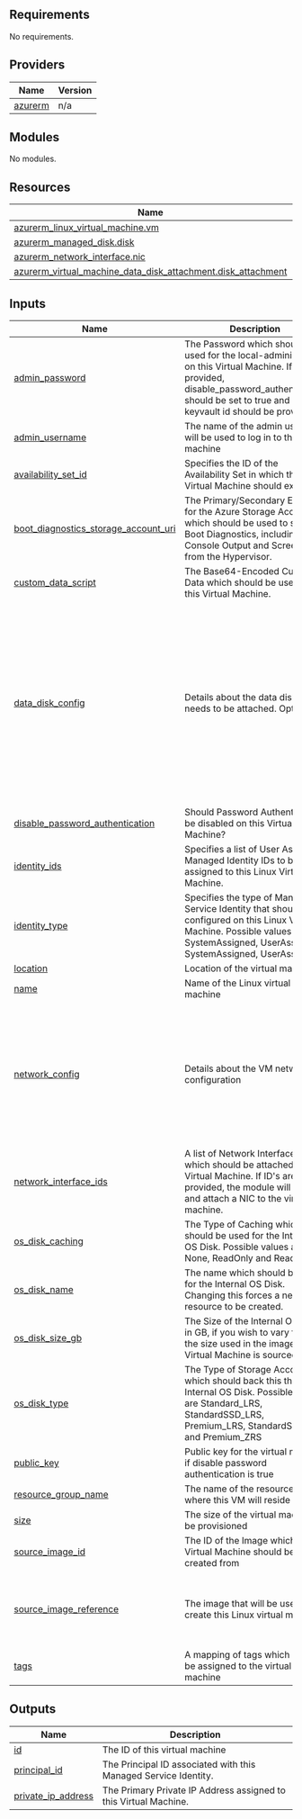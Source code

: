 ## Requirements

No requirements.

## Providers

| Name | Version |
|------|---------|
| <a name="provider_azurerm"></a> [azurerm](#provider\_azurerm) | n/a |

## Modules

No modules.

## Resources

| Name | Type |
|------|------|
| [azurerm_linux_virtual_machine.vm](https://registry.terraform.io/providers/hashicorp/azurerm/latest/docs/resources/linux_virtual_machine) | resource |
| [azurerm_managed_disk.disk](https://registry.terraform.io/providers/hashicorp/azurerm/latest/docs/resources/managed_disk) | resource |
| [azurerm_network_interface.nic](https://registry.terraform.io/providers/hashicorp/azurerm/latest/docs/resources/network_interface) | resource |
| [azurerm_virtual_machine_data_disk_attachment.disk_attachment](https://registry.terraform.io/providers/hashicorp/azurerm/latest/docs/resources/virtual_machine_data_disk_attachment) | resource |

## Inputs

| Name | Description | Type | Default | Required |
|------|-------------|------|---------|:--------:|
| <a name="input_admin_password"></a> [admin\_password](#input\_admin\_password) | The Password which should be used for the local-administrator on this Virtual Machine. If not provided, disable\_password\_authentication should be set to true and keyvault id should be provided | `string` | n/a | yes |
| <a name="input_admin_username"></a> [admin\_username](#input\_admin\_username) | The name of the admin user that will be used to log in to the machine | `string` | `"azureuser"` | no |
| <a name="input_availability_set_id"></a> [availability\_set\_id](#input\_availability\_set\_id) | Specifies the ID of the Availability Set in which the Virtual Machine should exist. | `string` | `null` | no |
| <a name="input_boot_diagnostics_storage_account_uri"></a> [boot\_diagnostics\_storage\_account\_uri](#input\_boot\_diagnostics\_storage\_account\_uri) | The Primary/Secondary Endpoint for the Azure Storage Account which should be used to store Boot Diagnostics, including Console Output and Screenshots from the Hypervisor. | `string` | `null` | no |
| <a name="input_custom_data_script"></a> [custom\_data\_script](#input\_custom\_data\_script) | The Base64-Encoded Custom Data which should be used for this Virtual Machine. | `string` | `null` | no |
| <a name="input_data_disk_config"></a> [data\_disk\_config](#input\_data\_disk\_config) | Details about the data disks that needs to be attached. Optional | <pre>map(object({<br>    name               = string<br>    disk_type          = string //The type of storage to use for the managed disk. Possible values are Standard_LRS, StandardSSD_ZRS, Premium_LRS, Premium_ZRS, StandardSSD_LRS or UltraSSD_LRS<br>    create_option      = string //The method to use when creating the managed disk. Options are Import, Empty, FromImage<br>    size               = number //size in gb<br>    image_reference_id = string //ID of an existing platform/marketplace disk image to copy when create_option is FromImage<br>    storage_account_id = string //The ID of the Storage Account where the source_uri is located. Required when create_option is set to Import<br>    lun                = number //The Logical Unit Number of the Data Disk, which needs to be unique within the Virtual Machine<br>    caching            = string //Specifies the caching requirements for this Data Disk. Possible values include None, ReadOnly and ReadWrite<br>  }))</pre> | `{}` | no |
| <a name="input_disable_password_authentication"></a> [disable\_password\_authentication](#input\_disable\_password\_authentication) | Should Password Authentication be disabled on this Virtual Machine? | `bool` | `false` | no |
| <a name="input_identity_ids"></a> [identity\_ids](#input\_identity\_ids) | Specifies a list of User Assigned Managed Identity IDs to be assigned to this Linux Virtual Machine. | `list(string)` | `null` | no |
| <a name="input_identity_type"></a> [identity\_type](#input\_identity\_type) | Specifies the type of Managed Service Identity that should be configured on this Linux Virtual Machine. Possible values are SystemAssigned, UserAssigned, SystemAssigned, UserAssigned | `string` | `null` | no |
| <a name="input_location"></a> [location](#input\_location) | Location of the virtual machine | `string` | `"eastus"` | no |
| <a name="input_name"></a> [name](#input\_name) | Name of the Linux virtual machine | `string` | n/a | yes |
| <a name="input_network_config"></a> [network\_config](#input\_network\_config) | Details about the VM network configuration | <pre>map(object({<br>    name                          = string<br>    enable_accelerated_networking = bool         //Available only on selected sizes<br>    dns_servers                   = list(string) //optional. Mark it as null incase you want the default(VNET) config<br>    subnet_id                     = string<br>    private_ip_address_allocation = string //Can be Static or Dynamic. If Static, private_ip_address can be configured<br>    private_ip_address            = string //Mark it as null if private_ip_address_allocation is Dynamic<br>  }))</pre> | n/a | yes |
| <a name="input_network_interface_ids"></a> [network\_interface\_ids](#input\_network\_interface\_ids) | A list of Network Interface IDs which should be attached to this Virtual Machine. If ID's are not provided, the module will create and attach a NIC to the virtual machine. | `list(string)` | `null` | no |
| <a name="input_os_disk_caching"></a> [os\_disk\_caching](#input\_os\_disk\_caching) | The Type of Caching which should be used for the Internal OS Disk. Possible values are None, ReadOnly and ReadWrite | `string` | `"None"` | no |
| <a name="input_os_disk_name"></a> [os\_disk\_name](#input\_os\_disk\_name) | The name which should be used for the Internal OS Disk. Changing this forces a new resource to be created. | `string` | n/a | yes |
| <a name="input_os_disk_size_gb"></a> [os\_disk\_size\_gb](#input\_os\_disk\_size\_gb) | The Size of the Internal OS Disk in GB, if you wish to vary from the size used in the image this Virtual Machine is sourced from. | `number` | n/a | yes |
| <a name="input_os_disk_type"></a> [os\_disk\_type](#input\_os\_disk\_type) | The Type of Storage Account which should back this the Internal OS Disk. Possible values are Standard\_LRS, StandardSSD\_LRS, Premium\_LRS, StandardSSD\_ZRS and Premium\_ZRS | `string` | n/a | yes |
| <a name="input_public_key"></a> [public\_key](#input\_public\_key) | Public key for the virtual machine if disable password authentication is true | `string` | `null` | no |
| <a name="input_resource_group_name"></a> [resource\_group\_name](#input\_resource\_group\_name) | The name of the resource group where this VM will reside | `string` | n/a | yes |
| <a name="input_size"></a> [size](#input\_size) | The size of the virtual machine to be provisioned | `string` | n/a | yes |
| <a name="input_source_image_id"></a> [source\_image\_id](#input\_source\_image\_id) | The ID of the Image which this Virtual Machine should be created from | `string` | `null` | no |
| <a name="input_source_image_reference"></a> [source\_image\_reference](#input\_source\_image\_reference) | The image that will be used to create this Linux virtual machine | <pre>map(object({<br>    publisher = string<br>    offer     = string<br>    sku       = string<br>    version   = string<br>  }))</pre> | n/a | yes |
| <a name="input_tags"></a> [tags](#input\_tags) | A mapping of tags which should be assigned to the virtual machine | `map(any)` | n/a | yes |

## Outputs

| Name | Description |
|------|-------------|
| <a name="output_id"></a> [id](#output\_id) | The ID of this virtual machine |
| <a name="output_principal_id"></a> [principal\_id](#output\_principal\_id) | The Principal ID associated with this Managed Service Identity. |
| <a name="output_private_ip_address"></a> [private\_ip\_address](#output\_private\_ip\_address) | The Primary Private IP Address assigned to this Virtual Machine. |
